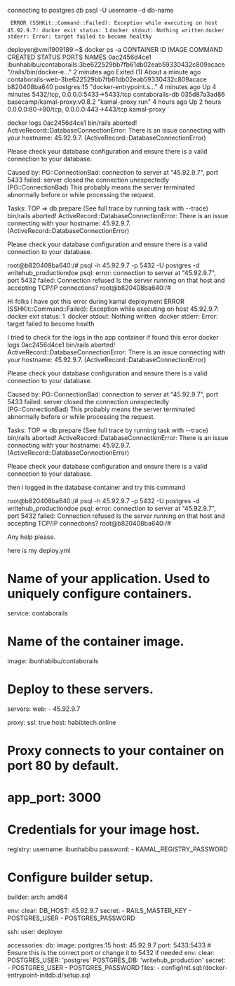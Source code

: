 connecting to postgres db
psql -U username -d db-name



 ` ERROR (SSHKit::Command::Failed): Exception while executing on host 45.92.9.7: docker exit status: 1`
`docker stdout: Nothing written`
`docker stderr: Error: target failed to become healthy`


deployer@vmi1909189:~$ docker ps -a
CONTAINER ID   IMAGE                                                              COMMAND                  CREATED         STATUS                          PORTS                                      NAMES
0ac2456d4ce1   ibunhabibu/contaborails:3be622529bb7fb61db02eab59330432c809acace   "/rails/bin/docker-e…"   2 minutes ago   Exited (1) About a minute ago                                              contaborails-web-3be622529bb7fb61db02eab59330432c809acace
b820408ba640   postgres:15                                                        "docker-entrypoint.s…"   4 minutes ago   Up 4 minutes                    5432/tcp, 0.0.0.0:5433->5433/tcp           contaborails-db
035d87a3ad86   basecamp/kamal-proxy:v0.8.2                                        "kamal-proxy run"        4 hours ago     Up 2 hours                      0.0.0.0:80->80/tcp, 0.0.0.0:443->443/tcp   kamal-proxy
`


docker logs 0ac2456d4ce1
bin/rails aborted!
ActiveRecord::DatabaseConnectionError: There is an issue connecting with your hostname: 45.92.9.7. (ActiveRecord::DatabaseConnectionError)

Please check your database configuration and ensure there is a valid connection to your database.


Caused by:
PG::ConnectionBad: connection to server at "45.92.9.7", port 5433 failed: server closed the connection unexpectedly (PG::ConnectionBad)
        This probably means the server terminated abnormally
        before or while processing the request.

Tasks: TOP => db:prepare
(See full trace by running task with --trace)
bin/rails aborted!
ActiveRecord::DatabaseConnectionError: There is an issue connecting with your hostname: 45.92.9.7. (ActiveRecord::DatabaseConnectionError)

Please check your database configuration and ensure there is a valid connection to your database.


root@b820408ba640:/# psql -h 45.92.9.7 -p 5432 -U postgres -d writehub_productiondoe
psql: error: connection to server at "45.92.9.7", port 5432 failed: Connection refused
        Is the server running on that host and accepting TCP/IP connections?
root@b820408ba640:/#


Hi folks I have got this error during kamal deployment 
ERROR (SSHKit::Command::Failed): Exception while executing on host 45.92.9.7: docker exit status: 1`
`docker stdout: Nothing written`
`docker stderr: Error: target failed to become health

I tried to check for the logs in the app container if found this error 
docker logs 0ac2456d4ce1
bin/rails aborted!
ActiveRecord::DatabaseConnectionError: There is an issue connecting with your hostname: 45.92.9.7. (ActiveRecord::DatabaseConnectionError)

Please check your database configuration and ensure there is a valid connection to your database.


Caused by:
PG::ConnectionBad: connection to server at "45.92.9.7", port 5433 failed: server closed the connection unexpectedly (PG::ConnectionBad)
        This probably means the server terminated abnormally
        before or while processing the request.

Tasks: TOP => db:prepare
(See full trace by running task with --trace)
bin/rails aborted!
ActiveRecord::DatabaseConnectionError: There is an issue connecting with your hostname: 45.92.9.7. (ActiveRecord::DatabaseConnectionError)

Please check your database configuration and ensure there is a valid connection to your database.

then i logged in the database container and try this command 

root@b820408ba640:/# psql -h 45.92.9.7 -p 5432 -U postgres -d writehub_productiondoe
psql: error: connection to server at "45.92.9.7", port 5432 failed: Connection refused
        Is the server running on that host and accepting TCP/IP connections?
root@b820408ba640:/#

Any help please.

here is my deploy.yml 

# Name of your application. Used to uniquely configure containers.
service: contaborails

# Name of the container image.
image: ibunhabibu/contaborails

# Deploy to these servers.
servers:
  web:
    - 45.92.9.7

proxy: 
  ssl: true
  host: habibtech.online
  # Proxy connects to your container on port 80 by default.
  # app_port: 3000

# Credentials for your image host.
registry:
  username: ibunhabibu
  password:
    - KAMAL_REGISTRY_PASSWORD

# Configure builder setup.
builder:
  arch: amd64

env:
  clear:
    DB_HOST: 45.92.9.7
  secret:
    - RAILS_MASTER_KEY
    - POSTGRES_USER
    - POSTGRES_PASSWORD

ssh:
  user: deployer

accessories:
  db:
    image: postgres:15
    host: 45.92.9.7
    port: 5433:5433  # Ensure this is the correct port or change it to 5432 if needed
    env:
      clear:
        POSTGRES_USER: 'postgres'
        POSTGRES_DB: 'writehub_production'
      secret:
        - POSTGRES_USER
        - POSTGRES_PASSWORD
    files:
      - config/init.sql:/docker-entrypoint-initdb.d/setup.sql
